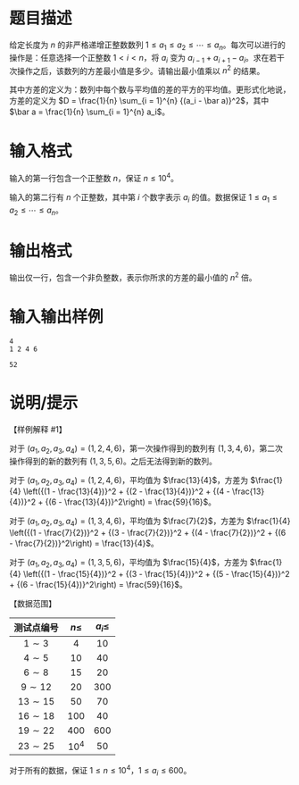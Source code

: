 # 题目描述

给定长度为 $n$ 的非严格递增正整数数列 $1 \le a_1 \le a_2 \le \cdots \le a_n$。每次可以进行的操作是：任意选择一个正整数 $1 < i < n$，将 $a_i$ 变为 $a_{i - 1} + a_{i + 1} - a_i$。求在若干次操作之后，该数列的方差最小值是多少。请输出最小值乘以 $n^2$ 的结果。

其中方差的定义为：数列中每个数与平均值的差的平方的平均值。更形式化地说，方差的定义为 $D = \frac{1}{n} \sum_{i = 1}^{n} {(a_i - \bar a)}^2$，其中 $\bar a = \frac{1}{n} \sum_{i = 1}^{n} a_i$。

# 输入格式

输入的第一行包含一个正整数 $n$，保证 $n \le {10}^4$。

输入的第二行有 $n$ 个正整数，其中第 $i$ 个数字表示 $a_i$ 的值。数据保证 $1 \le a_1 \le a_2 \le \cdots \le a_n$。

# 输出格式

输出仅一行，包含一个非负整数，表示你所求的方差的最小值的 $n^2$ 倍。

# 输入输出样例

```input1
4
1 2 4 6
```

```output1
52
```

# 说明/提示

【样例解释 #1】

对于 $(a_1, a_2, a_3, a_4) = (1, 2, 4, 6)$，第一次操作得到的数列有 $(1, 3, 4, 6)$，第二次操作得到的新的数列有 $(1, 3, 5, 6)$。之后无法得到新的数列。

对于 $(a_1, a_2, a_3, a_4) = (1, 2, 4, 6)$，平均值为 $\frac{13}{4}$，方差为 $\frac{1}{4} \left({(1 - \frac{13}{4})}^2 + {(2 - \frac{13}{4})}^2 + {(4 - \frac{13}{4})}^2 + {(6 - \frac{13}{4})}^2\right) = \frac{59}{16}$。

对于 $(a_1, a_2, a_3, a_4) = (1, 3, 4, 6)$，平均值为 $\frac{7}{2}$，方差为 $\frac{1}{4} \left({(1 - \frac{7}{2})}^2 + {(3 - \frac{7}{2})}^2 + {(4 - \frac{7}{2})}^2 + {(6 - \frac{7}{2})}^2\right) = \frac{13}{4}$。

对于 $(a_1, a_2, a_3, a_4) = (1, 3, 5, 6)$，平均值为 $\frac{15}{4}$，方差为 $\frac{1}{4} \left({(1 - \frac{15}{4})}^2 + {(3 - \frac{15}{4})}^2 + {(5 - \frac{15}{4})}^2 + {(6 - \frac{15}{4})}^2\right) = \frac{59}{16}$。

【数据范围】

|  测试点编号  | $n \leq$ | $a_i \leq$ |
| :----------: | :------: | :--------: |
|  $1 \sim 3$  |   $4$    |    $10$    |
|  $4 \sim 5$  |   $10$   |    $40$    |
|  $6 \sim 8$  |   $15$   |    $20$    |
| $9 \sim 12$  |   $20$   |   $300$    |
| $13 \sim 15$ |   $50$   |    $70$    |
| $16 \sim 18$ |  $100$   |    $40$    |
| $19 \sim 22$ |  $400$   |   $600$    |
| $23 \sim 25$ | ${10}^4$ |    $50$    |

对于所有的数据，保证 $1 \le n \le {10}^4$，$1 \le a_i \le 600$。
